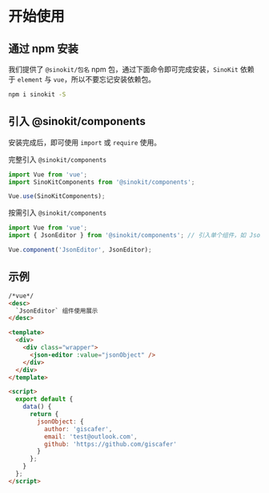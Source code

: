 # 开始使用

## 通过 npm 安装

我们提供了 `@sinokit/包名` npm 包，通过下面命令即可完成安装，`SinoKit` 依赖于 `element` 与 `vue`，所以不要忘记安装依赖包。

```bash
npm i sinokit -S
```

## 引入 @sinokit/components

安装完成后，即可使用 `import` 或 `require` 使用。

完整引入 `@sinokit/components`

```js
import Vue from 'vue';
import SinoKitComponents from '@sinokit/components';

Vue.use(SinoKitComponents);
```

按需引入 `@sinokit/components`

```js
import Vue from 'vue';
import { JsonEditor } from '@sinokit/components'; // 引入单个组件，如 JsonEditor

Vue.component('JsonEditor', JsonEditor);
```

## 示例

```html
/*vue*/
<desc>
  `JsonEditor` 组件使用展示
</desc>

<template>
  <div>
    <div class="wrapper">
      <json-editor :value="jsonObject" />
    </div>
  </div>
</template>

<script>
  export default {
    data() {
      return {
        jsonObject: {
          author: 'giscafer',
          email: 'test@outlook.com',
          github: 'https://github.com/giscafer'
        }
      };
    }
  };
</script>
```
